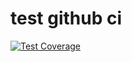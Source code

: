 # test github ci


[![Test Coverage](https://api.codeclimate.com/v1/badges/dfc50c2d88cd46d069c1/test_coverage)](https://github.com/bendersx1/test/test_coverage)

